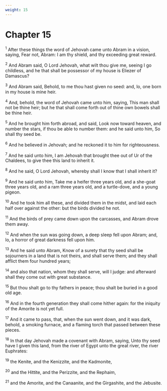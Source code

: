 ```yaml
---
weight: 15
---
```


# Chapter 15

<sup>1</sup> After these things the word of Jehovah came unto Abram in a vision, saying, Fear not, Abram: I am thy shield, and thy exceeding great reward. 

<sup>2</sup> And Abram said, O Lord Jehovah, what wilt thou give me, seeing I go childless, and he that shall be possessor of my house is Eliezer of Damascus? 

<sup>3</sup> And Abram said, Behold, to me thou hast given no seed: and, lo, one born in my house is mine heir. 

<sup>4</sup> And, behold, the word of Jehovah came unto him, saying, This man shall not be thine heir; but he that shall come forth out of thine own bowels shall be thine heir. 

<sup>5</sup> And he brought him forth abroad, and said, Look now toward heaven, and number the stars, if thou be able to number them: and he said unto him, So shall thy seed be. 

<sup>6</sup> And he believed in Jehovah; and he reckoned it to him for righteousness. 

<sup>7</sup> And he said unto him, I am Jehovah that brought thee out of Ur of the Chaldees, to give thee this land to inherit it. 

<sup>8</sup> And he said, O Lord Jehovah, whereby shall I know that I shall inherit it? 

<sup>9</sup> And he said unto him, Take me a heifer three years old, and a she-goat three years old, and a ram three years old, and a turtle-dove, and a young pigeon. 

<sup>10</sup> And he took him all these, and divided them in the midst, and laid each half over against the other: but the birds divided he not. 

<sup>11</sup> And the birds of prey came down upon the carcasses, and Abram drove them away. 

<sup>12</sup> And when the sun was going down, a deep sleep fell upon Abram; and, lo, a horror of great darkness fell upon him. 

<sup>13</sup> And he said unto Abram, Know of a surety that thy seed shall be sojourners in a land that is not theirs, and shall serve them; and they shall afflict them four hundred years; 

<sup>14</sup> and also that nation, whom they shall serve, will I judge: and afterward shall they come out with great substance. 

<sup>15</sup> But thou shalt go to thy fathers in peace; thou shalt be buried in a good old age. 

<sup>16</sup> And in the fourth generation they shall come hither again: for the iniquity of the Amorite is not yet full. 

<sup>17</sup> And it came to pass, that, when the sun went down, and it was dark, behold, a smoking furnace, and a flaming torch that passed between these pieces. 

<sup>18</sup> In that day Jehovah made a covenant with Abram, saying, Unto thy seed have I given this land, from the river of Egypt unto the great river, the river Euphrates: 

<sup>19</sup> the Kenite, and the Kenizzite, and the Kadmonite, 

<sup>20</sup> and the Hittite, and the Perizzite, and the Rephaim, 

<sup>21</sup> and the Amorite, and the Canaanite, and the Girgashite, and the Jebusite. 


